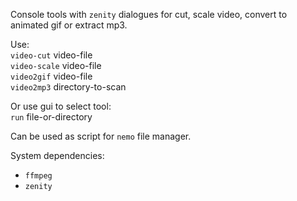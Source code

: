 Console tools with `zenity` dialogues for cut, scale video, convert to animated gif or extract mp3.

Use: \
`video-cut` video-file \
`video-scale` video-file \
`video2gif` video-file \
`video2mp3` directory-to-scan

Or use gui to select tool: \
`run` file-or-directory

Сan be used as script for `nemo` file manager.

System dependencies:
- `ffmpeg`
- `zenity`
